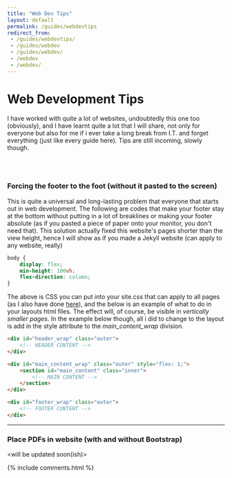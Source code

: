 ```yaml
---
title: "Web Dev Tips"
layout: default
permalink: /guides/webdevtips
redirect_from:
 - /guides/webdevtips/
 - /guides/webdev
 - /guides/webdev/
 - /webdev
 - /webdev/
---
```

# Web Development Tips
I have worked with quite a lot of websites, undoubtedly this one too (obviously), and I have learnt quite a lot that I will share, not only for everyone but also for me if i ever take a long break from I.T. and forget everything (just like every guide here). Tips are still incoming, slowly though.

<br>
<br>


### Forcing the footer to the foot (without it pasted to the screen)
This is quite a universal and long-lasting problem that everyone that starts out in web development. The following are codes that make your footer stay at the bottom without putting in a lot of breaklines or making your footer absolute (as if you pasted a piece of paper onto your monitor, you don't need that). This solution actually fixed this website's pages shorter than the view height, hence I will show as if you made a Jekyll website (can apply to any website, really)
``` css
body {
    display: flex;
    min-height: 100vh;
    flex-direction: column;
}
```
The above is CSS you can put into your site.css that can apply to all pages (as I also have done <a href="https://arifhamed.github.io/static/css/site.css" target="_blank">here</a>), and the below is an example of what to do in your layouts html files. The effect will, of course, be visible in _vertically smaller pages_. In the example below though, all i did to change to the layout is add in the style attribute to the _main_content_wrap_ division. 
``` html
<div id="header_wrap" class="outer">
    <!-- HEADER CONTENT -->
</div>

<div id="main_content_wrap" class="outer" style="flex: 1;">
    <section id="main_content" class="inner">
        <!-- MAIN CONTENT -->
    </section>
</div>

<div id="footer_wrap" class="outer">
    <!-- FOOTER CONTENT -->
</div>
```
<hr>

### Place PDFs in website (with and without Bootstrap)
&lt;will be updated soon(ish)&gt;

{% include comments.html %}